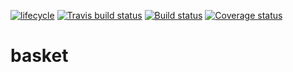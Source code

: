 [![lifecycle](https://img.shields.io/badge/lifecycle-maturing-blue.svg)](https://www.tidyverse.org/lifecycle/#maturing)
[![Travis build status](https://travis-ci.org/kaneplusplus/basket.svg?branch=master)](https://travis-ci.org/kaneplusplus/basket)
[![Build status](https://ci.appveyor.com/api/projects/status/xmvow7dn07ahi79t/branch/master?svg=true)](https://ci.appveyor.com/project/kaneplusplus/basket/branch/master)
[![Coverage status](https://codecov.io/gh/kaneplusplus/basket/branch/master/graph/badge.svg)](https://codecov.io/github/kaneplusplus/basket?branch=master)

# basket

